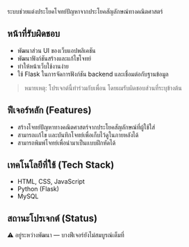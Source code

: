 

 ระบบช่วยแต่งประโยคโจทย์ปัญหาจากประโยคสัญลักษณ์ทางคณิตศาสตร์

##  หน้าที่รับผิดชอบ
- พัฒนาส่วน UI ของเว็บแอปพลิเคชัน 
- พัฒนาฟังก์ชันสร้างและแก้ไขโจทย์
- ทำให้หน้าเว็บใช้งานง่าย
- ใช้ Flask ในการจัดการฟังก์ชัน backend และเชื่อมต่อกับฐานข้อมูล
  
> หมายเหตุ: โปรเจกต์นี้ทำร่วมกับเพื่อน โดยผมรับผิดชอบส่วนที่ระบุข้างต้น

## ฟีเจอร์หลัก (Features)
- สร้างโจทย์ปัญหาทางคณิตศาสตร์จากประโยคสัญลักษณ์ที่ผู้ใช้ใส่ 
- สามารถเเก้ไข เเละบันทึกโจทย์เพื่อเก็บไว้ดูในภายหลังได้ 
- สามารถพิมพ์โจทย์เพื่อนำมาเป็นเเบบฝึกหัดได้   

## เทคโนโลยีที่ใช้ (Tech Stack)
- HTML, CSS, JavaScript   
- Python (Flask) 
- MySQL
## สถานะโปรเจกต์ (Status)
⚠️ อยู่ระหว่างพัฒนา — บางฟีเจอร์ยังไม่สมบูรณ์เต็มที่
